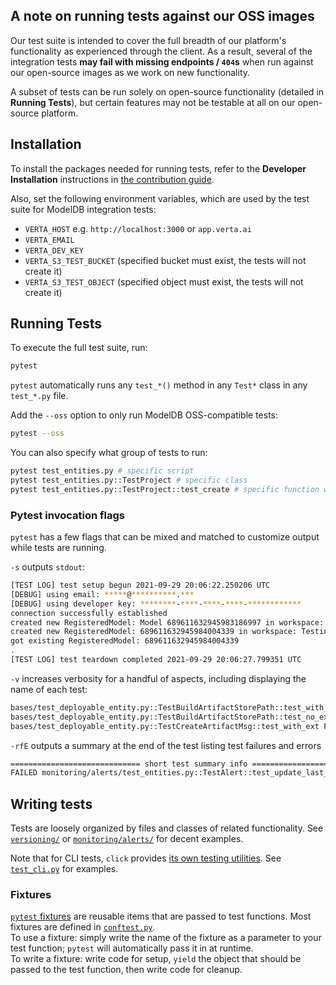 ## A note on running tests against our OSS images

Our test suite is intended to cover the full breadth of our platform's functionality as experienced through the client. As a result, several of the integration tests **may fail with missing endpoints / `404`s** when run against our open-source images as we work on new functionality.

A subset of tests can be run solely on open-source functionality (detailed in **Running Tests**), but certain features may not be testable at all on our open-source platform.

## Installation

To install the packages needed for running tests, refer to the **Developer Installation** instructions in [the contribution guide](../../CONTRIBUTING.md).

Also, set the following environment variables, which are used by the test suite for ModelDB integration tests:
- `VERTA_HOST` e.g. `http://localhost:3000` or `app.verta.ai`
- `VERTA_EMAIL`
- `VERTA_DEV_KEY`
- `VERTA_S3_TEST_BUCKET` (specified bucket must exist, the tests will not create it)
- `VERTA_S3_TEST_OBJECT` (specified object must exist, the tests will not create it)

## Running Tests

To execute the full test suite, run:
```bash
pytest
```
`pytest` automatically runs any `test_*()` method in any `Test*` class in any `test_*.py` file.

Add the `--oss` option to only run ModelDB OSS-compatible tests:
```bash
pytest --oss
```

You can also specify what group of tests to run:
```bash
pytest test_entities.py # specific script
pytest test_entities.py::TestProject # specific class
pytest test_entities.py::TestProject::test_create # specific function within specific class
```

### Pytest invocation flags

`pytest` has a few flags that can be mixed and matched to customize output while tests are running.

`-s` outputs `stdout`:

```bash
[TEST LOG] test setup begun 2021-09-29 20:06:22.250206 UTC
[DEBUG] using email: *****@**********.***
[DEBUG] using developer key: ********-****-****-****-************
connection successfully established
created new RegisteredModel: Model 689611632945983186997 in workspace: Testing
created new RegisteredModel: 689611632945984004339 in workspace: Testing
got existing RegisteredModel: 689611632945984004339
.
[TEST LOG] test teardown completed 2021-09-29 20:06:27.799351 UTC
```

`-v` increases verbosity for a handful of aspects, including displaying the name of each test:

```bash
bases/test_deployable_entity.py::TestBuildArtifactStorePath::test_with_ext PASSED                                        [ 33%]
bases/test_deployable_entity.py::TestBuildArtifactStorePath::test_no_ext PASSED                                          [ 66%]
bases/test_deployable_entity.py::TestCreateArtifactMsg::test_with_ext PASSED                                             [100%]
```

`-rfE` outputs a summary at the end of the test listing test failures and errors

```bash
============================= short test summary info ==============================
FAILED monitoring/alerts/test_entities.py::TestAlert::test_update_last_evaluated_at
```

## Writing tests

Tests are loosely organized by files and classes of related functionality. See [`versioning/`](https://github.com/VertaAI/modeldb/tree/master/client/verta/tests/versioning) or [`monitoring/alerts/`](https://github.com/VertaAI/modeldb/tree/master/client/verta/tests/monitoring/alerts) for decent examples.

Note that for CLI tests, `click` provides [its own testing utilities](https://click.palletsprojects.com/en/7.x/testing/). See [`test_cli.py`](test_cli.py) for examples.

### Fixtures

[`pytest` fixtures](https://docs.pytest.org/en/stable/fixture.html) are reusable items that are passed to test functions.
Most fixtures are defined in [`conftest.py`](conftest.py).  
To use a fixture: simply write the name of the fixture as a parameter to your test function; `pytest` will automatically pass it in at runtime.  
To write a fixture: write code for setup, `yield` the object that should be passed to the test function, then write code for cleanup.
